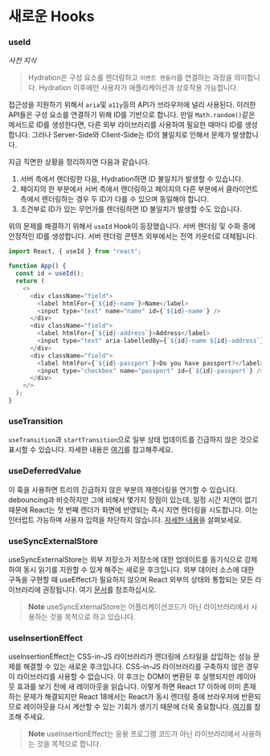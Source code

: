 # 새로운 Hooks

### useId

_사전 지식_

> Hydration은 구성 요소를 렌더링하고 `이벤트 핸들러`를 연결하는 과정을 의미합니다.
> Hydration 이후에만 사용자가 애플리케이션과 상호작용 가능합니다.

접근성을 지원하기 위해서 `aria`및 `a11y`등의 API가 브라우저에 널리 사용된다. 이러한 API들은 구성 요소를 연결하기 위해 ID를 기반으로 합니다. 만일 `Math.random()`같은 메서드로 ID를 생성한다면, 다른 외부 라이브러리를 사용하여 필요한 때마다 ID를 생성합니다. 그러나 Server-Side와 Client-Side는 ID의 불일치로 인해서 문제가 발생합니다.

지금 직면한 상황을 정리하자면 다음과 같습니다.

1. 서버 측에서 렌더링한 다음, Hydration하면 ID 불일치가 발생할 수 있습니다.
2. 페이지의 한 부분에서 서버 측에서 렌더링하고 페이지의 다른 부분에서 클라이언트 측에서 렌더링하는 경우 두 ID가 다를 수 있으며 동일해야 합니다.
3. 조건부로 ID가 있는 무언가를 렌더링하면 ID 불일치가 발생할 수도 있습니다.

위의 문제를 해결하기 위해서 `useId` Hook이 등장했습니다. 서버 렌더링 및 수화 중에 안정적인 ID를 생성합니다. 서버 렌더링 콘텐츠 외부에서는 전역 카운터로 대체됩니다.

```js
import React, { useId } from "react";

function App() {
  const id = useId();
  return (
    <>
      <div className="field">
        <label htmlFor={`${id}-name`}>Name</label>
        <input type="text" name="name" id={`${id}-name`} />
      </div>
      <div className="field">
        <label htmlFor={`${id}-address`}>Address</label>
        <input type="text" aria-labelledBy={`${id}-name ${id}-address`} />
      </div>
      <div className="field">
        <label htmlFor={`${id}-passport`}>Do you have passport?</label>
        <input type="checkbox" name="passport" id={`${id}-passport`} />
      </div>
    </>
  );
}
```

### useTransition

`useTransition`과 `startTransition`으로 일부 상태 업데이트를 긴급하지 않은 것으로 표시할 수 있습니다.
자세한 내용은 [여기]("https://react18-boilerplate.vercel.app/#/transition")를 참고해주세요.

### useDeferredValue

이 훅을 사용하면 트리의 긴급하지 않은 부분의 재렌더링을 연기할 수 있습니다. debouncing과 비슷하지만 그에 비해서 몇가지 장점이 있는데, 일정 시간 지연이 없기 때문에 React는 첫 번째 렌더가 화면에 반영되는 즉시 지연 렌더링을 시도합니다. 이는 인터럽트 가능하며 사용자 입력을 차단하지 않습니다. [자세한 내용](https://reactjs.org/docs/hooks-reference.html#usedeferredvalue)을 살펴보세요.

### useSyncExternalStore

useSyncExternalStore는 외부 저장소가 저장소에 대한 업데이트를 동기식으로 강제하여 동시 읽기를 지원할 수 있게 해주는 새로운 후크입니다. 외부 데이터 소스에 대한 구독을 구현할 때 useEffect가 필요하지 않으며 React 외부의 상태와 통합되는 모든 라이브러리에 권장됩니다. 여기 [문서](https://reactjs.org/docs/hooks-reference.html#usesyncexternalstore)를 참조하십시오.

> **Note**
> useSyncExternalStore는 어플리케이션코드가 아닌 라이브러리에서 사용하는 것을 목적으로 하고 있습니다.

### useInsertionEffect

useInsertionEffect는 CSS-in-JS 라이브러리가 렌더링에 스타일을 삽입하는 성능 문제를 해결할 수 있는 새로운 후크입니다. CSS-in-JS 라이브러리를 구축하지 않은 경우 이 라이브러리를 사용할 수 없습니다. 이 후크는 DOM이 변환된 후 실행되지만 레이아웃 효과를 보기 전에 새 레이아웃을 읽습니다. 이렇게 하면 React 17 이하에 이미 존재하는 문제가 해결되지만 React 18에서는 React가 동시 렌더링 중에 브라우저에 반환되므로 레이아웃을 다시 계산할 수 있는 기회가 생기기 때문에 더욱 중요합니다. [여기](https://reactjs.org/docs/hooks-reference.html#useinsertioneffect)를 참조해 주세요.

> **Note**
> useInsertionEffect는 응용 프로그램 코드가 아닌 라이브러리에서 사용하는 것을 목적으로 합니다.
